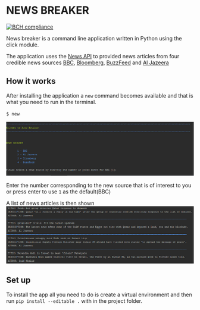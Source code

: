 # NEWS BREAKER

[![BCH compliance](https://bettercodehub.com/edge/badge/jokamjohn/bootcamp_cli?branch=master)](https://bettercodehub.com/)


News breaker is a command line application written in Python using the click module.

The application uses the [News API](https://newsapi.org) to provided news articles
from four credible news sources [BBC](http://www.bbc.com/), [Bloomberg](https://www.bloomberg.com/africa), [BuzzFeed](https://www.buzzfeed.com/) and [Al Jazeera](http://www.aljazeera.com/)

## How it works

After installing the application a `new` command becomes available and that is 
what you need to run in the terminal.

`$ new`

![app image](screenshots/app_intro.PNG)

Enter the number corresponding to the new source that is 
of interest to you or press enter to use `1` as the default(BBC)

A list of news articles is then shown
![app_news_list](screenshots/news_list.PNG)

## Set up
To install the app all you need to do is create a virtual environment and then
run `pip install --editable .` with in the project folder.



